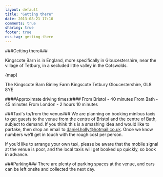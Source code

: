 ```yaml
---
layout: default
title: "Getting there"
date: 2013-08-21 17:10
comments: true
sharing: true
footer: true
css-tag: getting-there
---
```

###Getting there###

Kingscote Barn is in England, more specifically in Gloucestershire, near the village of Tetbury, in a secluded little valley in the Cotswolds.

{map}

The Kingscote Barn
Binley Farm
Kingscote
Tetbury
Gloucestershire, GL8 8YE

####Approximate driving times:####
From Bristol - 40 minutes
From Bath - 45 minutes
From London - 2 hours 10 minutes

###Taxi's to/from the venue###
We are planning on booking minibus taxis to get guests to the venue from the centre of Bristol and the centre of Bath, subject to demand. If you think this is a smashing idea and would like to partake, then drop an email to daniel.holly@hotmail.co.uk. Once we know numbers we’ll get in touch with the rough cost per person.

If you’d like to arrange your own taxi, please be aware that the mobile signal at the venue is poor, and the local taxis will get booked up quickly, so book in advance. 

###Parking###
There are plenty of parking spaces at the venue, and cars can be left onsite and collected the next day.